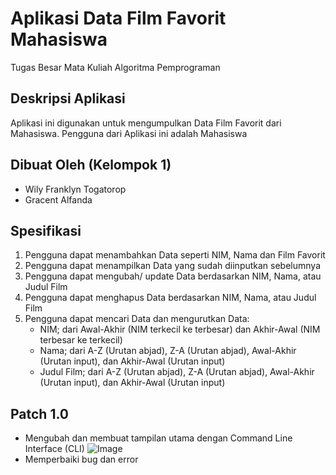 # Aplikasi Data Film Favorit Mahasiswa
Tugas Besar Mata Kuliah Algoritma Pemprograman
## Deskripsi Aplikasi

Aplikasi ini digunakan untuk mengumpulkan Data Film Favorit dari Mahasiswa. Pengguna dari Aplikasi ini adalah Mahasiswa

## Dibuat Oleh (Kelompok 1)

- Wily Franklyn Togatorop
- Gracent Alfanda

## Spesifikasi
1. Pengguna dapat menambahkan Data seperti NIM, Nama dan Film Favorit
2. Pengguna dapat menampilkan Data yang sudah diinputkan sebelumnya
3. Pengguna dapat mengubah/ update Data berdasarkan NIM, Nama, atau Judul Film
4. Pengguna dapat menghapus Data berdasarkan NIM, Nama, atau Judul Film
5. Pengguna dapat mencari Data dan mengurutkan Data:
   - NIM; dari Awal-Akhir (NIM terkecil ke terbesar) dan Akhir-Awal (NIM terbesar ke terkecil)
   - Nama; dari A-Z (Urutan abjad), Z-A (Urutan abjad), Awal-Akhir (Urutan input), dan Akhir-Awal (Urutan input)
   - Judul Film; dari A-Z (Urutan abjad), Z-A (Urutan abjad), Awal-Akhir (Urutan input), dan Akhir-Awal (Urutan input)

## Patch 1.0
- Mengubah dan membuat tampilan utama dengan Command Line Interface (CLI)
![Image](https://github.com/Wilyyy-exe/TUBES_ALPRO/issues/1#issue-3107526445)
- Memperbaiki bug dan error
